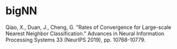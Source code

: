 # bigNN
Qiao, X., Duan, J., Cheng, G. "Rates of Convergence for Large-scale Nearest Neighbor Classification." Advances in Neural Information Processing Systems 33 (NeurIPS 2019), pp. 10768-10779.
